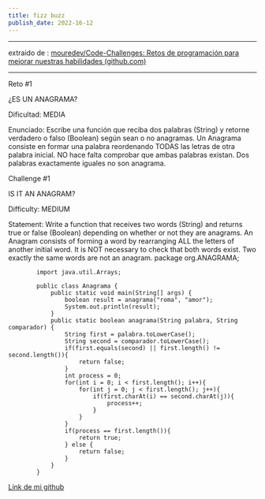 ```yaml
---
title: fizz buzz
publish_date: 2022-16-12
---
```

---

extraido de : [mouredev/Code-Challenges: Retos de programación para mejorar nuestras habilidades (github.com)](https://github.com/mouredev/Code-Challenges)

---

Reto #1

¿ES UN ANAGRAMA?

Dificultad: MEDIA

Enunciado: Escribe una función que reciba dos palabras (String) y retorne verdadero o falso (Boolean) según sean o no anagramas.
Un Anagrama consiste en formar una palabra reordenando TODAS las letras de otra palabra inicial.
NO hace falta comprobar que ambas palabras existan.
Dos palabras exactamente iguales no son anagrama.

Challenge #1

IS IT AN ANAGRAM?

Difficulty: MEDIUM

Statement: Write a function that receives two words (String) and returns true or false (Boolean) depending on whether or not they are anagrams.
An Anagram consists of forming a word by rearranging ALL the letters of another initial word.
It is NOT necessary to check that both words exist.
Two exactly the same words are not an anagram.
package org.ANAGRAMA;

            import java.util.Arrays;

            public class Anagrama {
                public static void main(String[] args) {
                    boolean result = anagrama("roma", "amor");
                    System.out.println(result);
                }
                public static boolean anagrama(String palabra, String comparador) {
                    String first = palabra.toLowerCase();
                    String second = comparador.toLowerCase();
                    if(first.equals(second) || first.length() != second.length()){
                        return false;
                    }
                    int process = 0;
                    for(int i = 0; i < first.length(); i++){
                        for(int j = 0; j < first.length(); j++){
                            if(first.charAt(i) == second.charAt(j)){
                                process++;
                            }
                        }
                    }
                    if(process == first.length()){
                        return true;
                    } else {
                        return false;
                    }
                }
            }

[Link de mi github](https://github.com/VictorMagrdev)
